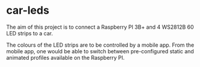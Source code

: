 # car-leds

The aim of this project is to connect a Raspberry PI 3B+ and 4 WS2812B 60 LED strips to a car.

The colours of the LED strips are to be controlled by a mobile app. From the mobile app, one would be able to switch between pre-configured static and animated profiles available on the Raspberry PI.

